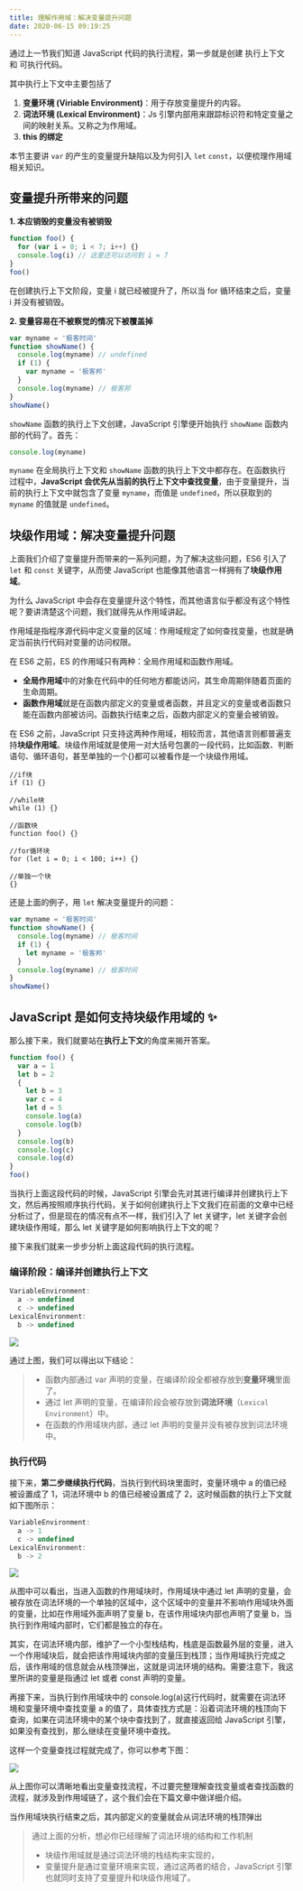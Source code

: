 ```yaml
---
title: 理解作用域：解决变量提升问题
date: 2020-06-15 09:19:25
---
```


通过上一节我们知道 JavaScript 代码的执行流程，第一步就是创建 <span class='orange'>执行上下文</span> 和 <span class='orange'>可执行代码</span>。

其中执行上下文中主要包括了

1. **变量环境 (Viriable Environment)**：用于存放变量提升的内容。
2. **词法环境 (Lexical Environment)**：Js 引擎内部用来跟踪标识符和特定变量之间的映射关系。又称之为<span class='orange'>作用域</span>。
3. **this 的绑定**

本节主要讲 `var` 的产生的变量提升缺陷以及为何引入 `let` `const`，以便梳理作用域相关知识。

## 变量提升所带来的问题

**1. 本应销毁的变量没有被销毁**

```js
function foo() {
  for (var i = 0; i < 7; i++) {}
  console.log(i) // 这里还可以访问到 i = 7
}
foo()
```

在创建执行上下文阶段，变量 i 就已经被提升了，所以当 for 循环结束之后，变量 i 并没有被销毁。

**2. 变量容易在不被察觉的情况下被覆盖掉**

```js
var myname = '极客时间'
function showName() {
  console.log(myname) // undefined
  if (1) {
    var myname = '极客邦'
  }
  console.log(myname) // 极客邦
}
showName()
```

`showName` 函数的执行上下文创建，JavaScript 引擎便开始执行 `showName` 函数内部的代码了。首先：

```js
console.log(myname)
```

`myname` 在全局执行上下文和 `showName` 函数的执行上下文中都存在。在函数执行过程中，**JavaScript 会优先从当前的执行上下文中查找变量**，由于变量提升，当前的执行上下文中就包含了变量 `myname`，而值是 `undefined`，所以获取到的 `myname` 的值就是 `undefined`。

## 块级作用域：解决变量提升问题

上面我们介绍了变量提升而带来的一系列问题，为了解决这些问题，ES6 引入了 `let` 和 `const` 关键字，从而使 JavaScript 也能像其他语言一样拥有了**块级作用域**。

为什么 JavaScript 中会存在变量提升这个特性，而其他语言似乎都没有这个特性呢？要讲清楚这个问题，我们就得先从作用域讲起。

作用域是指程序源代码中定义变量的区域：作用域规定了如何查找变量，也就是确定当前执行代码对变量的访问权限。

在 ES6 之前，ES 的作用域只有两种：全局作用域和函数作用域。

- **全局作用域**中的对象在代码中的任何地方都能访问，其生命周期伴随着页面的生命周期。
- **函数作用域**就是在函数内部定义的变量或者函数，并且定义的变量或者函数只能在函数内部被访问。函数执行结束之后，函数内部定义的变量会被销毁。

在 ES6 之前，JavaScript 只支持这两种作用域，相较而言，其他语言则都普遍支持**块级作用域**。块级作用域就是使用一对大括号包裹的一段代码，比如函数、判断语句、循环语句，甚至单独的一个{}都可以被看作是一个块级作用域。

```JS
//if块
if (1) {}

//while块
while (1) {}

//函数块
function foo() {}

//for循环块
for (let i = 0; i < 100; i++) {}

//单独一个块
{}
```

还是上面的例子，用 `let` 解决变量提升的问题：

```js
var myname = '极客时间'
function showName() {
  console.log(myname) // 极客时间
  if (1) {
    let myname = '极客邦'
  }
  console.log(myname) // 极客时间
}
showName()
```

## JavaScript 是如何支持块级作用域的 ✨

那么接下来，我们就要站在**执行上下文**的角度来揭开答案。

```js
function foo() {
  var a = 1
  let b = 2
  {
    let b = 3
    var c = 4
    let d = 5
    console.log(a)
    console.log(b)
  }
  console.log(b)
  console.log(c)
  console.log(d)
}
foo()
```

当执行上面这段代码的时候，JavaScript 引擎会先对其进行编译并创建执行上下文，然后再按照顺序执行代码，关于如何创建执行上下文我们在前面的文章中已经分析过了，但是现在的情况有点不一样，我们引入了 let 关键字，let 关键字会创建块级作用域，那么 let 关键字是如何影响执行上下文的呢？

接下来我们就来一步步分析上面这段代码的执行流程。

### 编译阶段：编译并创建执行上下文

```js
VariableEnvironment:
  a -> undefined
  c -> undefined
LexicalEnvironment:
  b -> undefined
```

![](../../../assets/browser/js/scope/3.png)

通过上图，我们可以得出以下结论：

<blockquote class='box'>

- 函数内部通过 var 声明的变量，在编译阶段全都被存放到**变量环境**里面了。
- 通过 let 声明的变量，在编译阶段会被存放到**词法环境**（`Lexical Environment`）中。
- 在函数的作用域块内部，通过 let 声明的变量并没有被存放到词法环境中。

</blockquote>

### 执行代码

接下来，**第二步继续执行代码**，当执行到代码块里面时，变量环境中 a 的值已经被设置成了 1，词法环境中 b 的值已经被设置成了 2，这时候函数的执行上下文就如下图所示：

```js
VariableEnvironment:
  a -> 1
  c -> undefined
LexicalEnvironment:
  b -> 2
```

![](../../../assets/browser/js/scope/4.png)

从图中可以看出，当进入函数的作用域块时，作用域块中通过 let 声明的变量，会被存放在词法环境的一个单独的区域中，这个区域中的变量并不影响作用域块外面的变量，比如在作用域外面声明了变量 b，在该作用域块内部也声明了变量 b，当执行到作用域内部时，它们都是独立的存在。

其实，在词法环境内部，维护了一个小型栈结构，栈底是函数最外层的变量，进入一个作用域块后，就会把该作用域块内部的变量压到栈顶；当作用域执行完成之后，该作用域的信息就会从栈顶弹出，这就是词法环境的结构。需要注意下，我这里所讲的变量是指通过 let 或者 const 声明的变量。

再接下来，当执行到作用域块中的 console.log(a)这行代码时，就需要在词法环境和变量环境中查找变量 a 的值了，具体查找方式是：沿着词法环境的栈顶向下查询，如果在词法环境中的某个块中查找到了，就直接返回给 JavaScript 引擎，如果没有查找到，那么继续在变量环境中查找。

这样一个变量查找过程就完成了，你可以参考下图：

![](../../../assets/browser/js/scope/5.png)

从上图你可以清晰地看出变量查找流程，不过要完整理解查找变量或者查找函数的流程，就涉及到作用域链了，这个我们会在下篇文章中做详细介绍。

当作用域块执行结束之后，其内部定义的变量就会从词法环境的栈顶弹出

<blockquote class='box'>

通过上面的分析，想必你已经理解了词法环境的结构和工作机制

- 块级作用域就是通过词法环境的栈结构来实现的，
- 变量提升是通过变量环境来实现，通过这两者的结合，JavaScript 引擎也就同时支持了变量提升和块级作用域了。

</blockquote>

